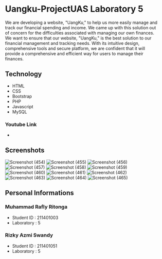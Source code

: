 # Uangku-ProjectUAS Laboratory 5

We are developing a website, "UangKu," to help us more easily manage and track our financial spending and income. We came up with this solution out of concern for the difficulties associated with managing our own finances. We want to ensure that our website, "UangKu," is the best solution to our financial management and tracking needs. With its intuitive design, comprehensive tools and secure platform, we are confident that it will provide a comprehensive and efficient way for users to manage their finances.

## Technology

- HTML
- CSS
- Bootstrap
- PHP
- Javascript
- MySQL

### Youtube Link
- 

## Screenshots

![Screenshot (454)](https://user-images.githubusercontent.com/86555486/209358275-aa944f89-81d5-45ab-9c21-4e5cc9bd30bf.png)
![Screenshot (455)](https://user-images.githubusercontent.com/86555486/209358279-3e14a9af-edee-419f-8c00-4bbb68a282bd.png)
![Screenshot (456)](https://user-images.githubusercontent.com/86555486/209358283-78f9da02-924b-497f-8d23-ea79d099586d.png)
![Screenshot (457)](https://user-images.githubusercontent.com/86555486/209358288-5ac94b0c-ee17-44e9-b997-786fb127f4bd.png)
![Screenshot (458)](https://user-images.githubusercontent.com/86555486/209358245-2e3c8587-e063-4793-969e-d53bc070e451.png)
![Screenshot (459)](https://user-images.githubusercontent.com/86555486/209358250-6a9389ae-2fad-4e3e-aa7e-3c7dc29589a4.png)
![Screenshot (460)](https://user-images.githubusercontent.com/86555486/209358257-9331a113-e817-4be7-8b6e-d7f6a7546e3c.png)
![Screenshot (461)](https://user-images.githubusercontent.com/86555486/209358260-4a6868f4-119b-4cab-a849-17bf326f6b72.png)
![Screenshot (462)](https://user-images.githubusercontent.com/86555486/209358263-1adf07ab-713c-4560-8f66-0ffe3ddae491.png)
![Screenshot (463)](https://user-images.githubusercontent.com/86555486/209358264-789e8334-be0a-4fd4-b0a0-3b4a96fd5a0b.png)
![Screenshot (464)](https://user-images.githubusercontent.com/86555486/209358267-506f92d7-40f1-41bd-a776-c7a436b9444a.png)
![Screenshot (465)](https://user-images.githubusercontent.com/86555486/209358271-b3f8672d-611a-4dab-9c26-e30ad02960a3.png)


## Personal Informations

### Muhammad Rafly Ritonga

- Student ID : 211401003
- Laboratory : 5

### Rizky Azmi Swandy

- Student ID : 211401051
- Laboratory : 5
